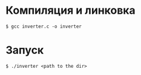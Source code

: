 # Компиляция и линковка
    $ gcc inverter.c -o inverter
# Запуск
    $ ./inverter <path to the dir>
